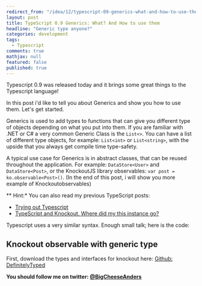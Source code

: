 ```yaml
---
redirect_from: "/idea/12/typescript-09-generics-what-and-how-to-use-them/"
layout: post
title: TypeScript 0.9 Generics: What? And How to use them
headline: "Generic type anyone?"
categories: development
tags: 
  - Typescript
comments: true
mathjax: null
featured: false
published: true
---
```

Typescript 0.9 was released today and it brings some great things to the Typescript language!

In this post i'd like to tell you about Generics and show you how to use them. Let's get started.

Generics is used to add types to functions that can give you different type of objects depending on what you put into them. If you are familiar with .NET or C# a very common Generic Class is the `List<>`. You can have a list of different type objects, for example: `List<int>` or `List<string>`, with the upside that you always get compile time type-safety.

A typical use case for Generics is in abstract classes, that can be reused throughout the application. For example: `DataStore<User>` and `DataStore<Post>`, or the KnockoutJS library observables: `var post = ko.observable<Post>()`.
(In the end of this post, i will show you more example of Knockoutobservables)

** Hint:* You can also read my previous TypeScript posts:   

* [Trying out Typescript](http://ideasof.andersaberg.com/idea/2/trying-out-typescript)
* [TypeScript and Knockout. Where did my this instance go?](http://ideasof.andersaberg.com/idea/11/typescript-and-knockout-where-did-my-this-instance-go)

Typescript uses a very similar syntax. Enough small talk; here is the code:

<script src="https://gist.github.com/abergs/5817818.js"></script>

## Knockout observable with generic type ##
First, download the types and interfaces for knockout here: [Github: DefinitelyTyped](https://github.com/borisyankov/DefinitelyTyped/blob/master/knockout/knockout.d.ts)


<script src="https://gist.github.com/abergs/5817971.js"></script>


**You should follow me on twitter: [@BigCheeseAnders](https://twitter.com/BigCheeseAnders)**
